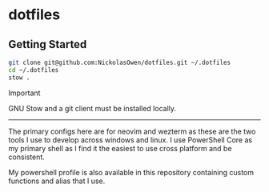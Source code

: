# dotfiles

## Getting Started

```bash
git clone git@github.com:NickolasOwen/dotfiles.git ~/.dotfiles
cd ~/.dotfiles
stow .
```

> [!IMPORTANT]
> GNU Stow and a git client must be installed locally.

---

The primary configs here are for neovim and wezterm as these are the two tools
I use to develop across windows and linux. I use PowerShell Core as my primary
shell as I find it the easiest to use cross platform and be consistent.

My powershell profile is also available in this repository containing custom
functions and alias that I use.

